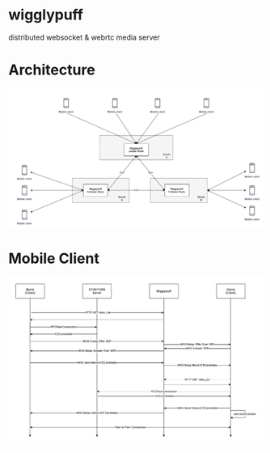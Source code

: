 # wigglypuff
distributed websocket &amp; webrtc media server

# Architecture
![arch](assets/architecture.png)

# Mobile Client
![arch](assets/mobile.png)
